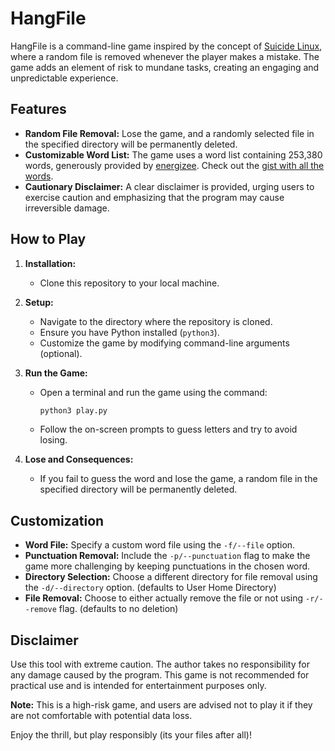 # HangFile

HangFile is a command-line game inspired by the concept of [Suicide Linux](https://qntm.org/suicide), where a random file is removed whenever the player makes a mistake. The game adds an element of risk to mundane tasks, creating an engaging and unpredictable experience.

## Features

- **Random File Removal:** Lose the game, and a randomly selected file in the specified directory will be permanently deleted.
- **Customizable Word List:** The game uses a word list containing 253,380 words, generously provided by [energizee](https://github.com/energizee). Check out the [gist with all the words](https://gist.github.com/energizee/02eafbc2e760c5cb0b816f780033b75e).
- **Cautionary Disclaimer:** A clear disclaimer is provided, urging users to exercise caution and emphasizing that the program may cause irreversible damage.

## How to Play

1. **Installation:**
   - Clone this repository to your local machine.

2. **Setup:**
   - Navigate to the directory where the repository is cloned.
   - Ensure you have Python installed (`python3`).
   - Customize the game by modifying command-line arguments (optional).

3. **Run the Game:**
   - Open a terminal and run the game using the command:
     ```bash
     python3 play.py
     ```
   - Follow the on-screen prompts to guess letters and try to avoid losing.

4. **Lose and Consequences:**
   - If you fail to guess the word and lose the game, a random file in the specified directory will be permanently deleted.

## Customization

- **Word File:** Specify a custom word file using the `-f/--file` option.
- **Punctuation Removal:** Include the `-p/--punctuation` flag to make the game more challenging by keeping punctuations in the chosen word.
- **Directory Selection:** Choose a different directory for file removal using the `-d/--directory` option. (defaults to User Home Directory)
- **File Removal:** Choose to either actually remove the file or not using `-r/--remove` flag. (defaults to no deletion)

## Disclaimer

Use this tool with extreme caution. The author takes no responsibility for any damage caused by the program. This game is not recommended for practical use and is intended for entertainment purposes only.

**Note:** This is a high-risk game, and users are advised not to play it if they are not comfortable with potential data loss.

Enjoy the thrill, but play responsibly (its your files after all)!

